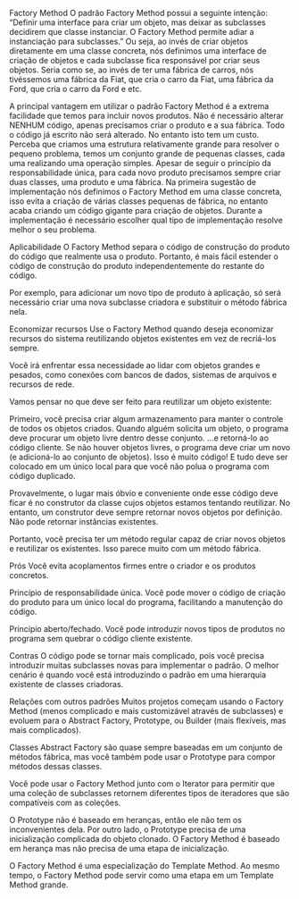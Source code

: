 Factory Method
O padrão Factory Method possui a seguinte intenção:
“Definir uma interface para criar um objeto, mas deixar as subclasses decidirem que classe instanciar. O Factory Method permite adiar a instanciação para subclasses.” 
Ou seja, ao invés de criar objetos diretamente em uma classe concreta, nós definimos uma interface de criação de objetos e cada subclasse fica responsável por criar seus objetos. Seria como se, ao invés de ter uma fábrica de carros, nós tivéssemos uma fábrica da Fiat, que cria o carro da Fiat, uma fábrica da Ford, que cria o carro da Ford e etc.

A principal vantagem em utilizar o padrão Factory Method é a extrema facilidade que temos para incluir novos produtos. Não é necessário alterar NENHUM código, apenas precisamos criar o produto e a sua fábrica. Todo o código já escrito não será alterado.
No entanto isto tem um custo. Perceba que criamos uma estrutura relativamente grande para resolver o pequeno problema, temos um conjunto grande de pequenas classes, cada uma realizando uma operação simples. Apesar de seguir o princípio da responsabilidade única, para cada novo produto precisamos sempre criar duas classes, uma produto e uma fábrica.
Na primeira sugestão de implementação nós definimos o Factory Method em uma classe concreta, isso evita a criação de várias classes pequenas de fábrica, no entanto acaba criando um código gigante para criação de objetos. Durante a implementação é necessário escolher qual tipo de implementação resolve melhor o seu problema.

Aplicabilidade
O Factory Method separa o código de construção do produto do código que realmente usa o produto. Portanto, é mais fácil estender o código de construção do produto independentemente do restante do código.

Por exemplo, para adicionar um novo tipo de produto à aplicação, só será necessário criar uma nova subclasse criadora e substituir o método fábrica nela.


Economizar recursos
Use o Factory Method quando deseja economizar recursos do sistema reutilizando objetos existentes em vez de recriá-los sempre.

Você irá enfrentar essa necessidade ao lidar com objetos grandes e pesados, como conexões com bancos de dados, sistemas de arquivos e recursos de rede.

Vamos pensar no que deve ser feito para reutilizar um objeto existente:

Primeiro, você precisa criar algum armazenamento para manter o controle de todos os objetos criados.
Quando alguém solicita um objeto, o programa deve procurar um objeto livre dentro desse conjunto.
...e retorná-lo ao código cliente.
Se não houver objetos livres, o programa deve criar um novo (e adicioná-lo ao conjunto de objetos).
Isso é muito código! E tudo deve ser colocado em um único local para que você não polua o programa com código duplicado.

Provavelmente, o lugar mais óbvio e conveniente onde esse código deve ficar é no construtor da classe cujos objetos estamos tentando reutilizar. No entanto, um construtor deve sempre retornar novos objetos por definição. Não pode retornar instâncias existentes.

Portanto, você precisa ter um método regular capaz de criar novos objetos e reutilizar os existentes. Isso parece muito com um método fábrica.



Prós 
Você evita acoplamentos firmes entre o criador e os produtos concretos.

Princípio de responsabilidade única. Você pode mover o código de criação do produto para um único local do programa, facilitando a manutenção do código.

Princípio aberto/fechado. Você pode introduzir novos tipos de produtos no programa sem quebrar o código cliente existente.

Contras
O código pode se tornar mais complicado, pois você precisa introduzir muitas subclasses novas para implementar o padrão. O melhor cenário é quando você está introduzindo o padrão em uma hierarquia existente de classes criadoras.


Relações com outros padrões
Muitos projetos começam usando o Factory Method (menos complicado e mais customizável através de subclasses) e evoluem para o Abstract Factory, Prototype, ou Builder (mais flexíveis, mas mais complicados).

Classes Abstract Factory são quase sempre baseadas em um conjunto de métodos fábrica, mas você também pode usar o Prototype para compor métodos dessas classes.

Você pode usar o Factory Method junto com o Iterator para permitir que uma coleção de subclasses retornem diferentes tipos de iteradores que são compatíveis com as coleções.

O Prototype não é baseado em heranças, então ele não tem os inconvenientes dela. Por outro lado, o Prototype precisa de uma inicialização complicada do objeto clonado. O Factory Method é baseado em herança mas não precisa de uma etapa de inicialização.

O Factory Method é uma especialização do Template Method. Ao mesmo tempo, o Factory Method pode servir como uma etapa em um Template Method grande.